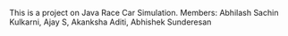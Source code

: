 This is a project on Java Race Car Simulation.
Members: Abhilash Sachin Kulkarni, Ajay S, Akanksha Aditi, Abhishek Sunderesan
